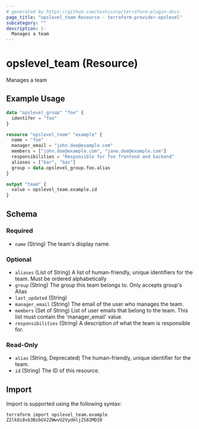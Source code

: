 ```yaml
---
# generated by https://github.com/hashicorp/terraform-plugin-docs
page_title: "opslevel_team Resource - terraform-provider-opslevel"
subcategory: ""
description: |-
  Manages a team
---
```


# opslevel_team (Resource)

Manages a team

## Example Usage

```terraform
data "opslevel_group" "foo" {
  identifer = "foo"
}

resource "opslevel_team" "example" {
  name = "foo"
  manager_email = "john.doe@example.com"
  members = ["john.doe@example.com", "jane.doe@example.com"]
  responsibilities = "Responsible for foo frontend and backend"
  aliases = ["bar", "baz"]
  group = data.opslevel_group.foo.alias
}

output "team" {
  value = opslevel_team.example.id
}
```

<!-- schema generated by tfplugindocs -->
## Schema

### Required

- `name` (String) The team's display name.

### Optional

- `aliases` (List of String) A list of human-friendly, unique identifiers for the team. Must be ordered alphabetically
- `group` (String) The group this team belongs to. Only accepts group's Alias
- `last_updated` (String)
- `manager_email` (String) The email of the user who manages the team.
- `members` (Set of String) List of user emails that belong to the team. This list must contain the 'manager_email' value.
- `responsibilities` (String) A description of what the team is responsible for.

### Read-Only

- `alias` (String, Deprecated) The human-friendly, unique identifier for the team.
- `id` (String) The ID of this resource.

## Import

Import is supported using the following syntax:

```shell
terraform import opslevel_team.example Z2lkOi8vb3BzbGV2ZWwvU2VydmljZS82MDI0
```
